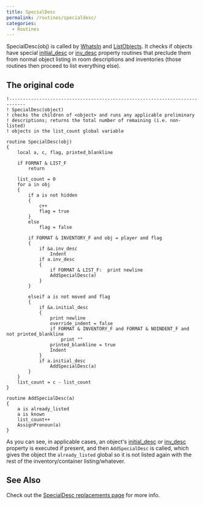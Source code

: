 ```yaml
---
title: SpecialDesc
permalink: /routines/specialdesc/
categories: 
  - Routines
---
```


SpecialDesc(obj) is called by [WhatsIn](routines/whatsin/) and
[ListObjects](routines/listobjects/). It checks if objects have special
[initial_desc](properties/descriptions/) or
[inv_desc](properties/inv_desc/) property routines that preclude them
from normal object listing in room descriptions and inventories (those
routines then proceed to list everything else).

## The original code

    !----------------------------------------------------------------------------
    ! SpecialDesc(object)
    ! checks the children of <object> and runs any applicable preliminary
    ! descriptions; returns the total number of remaining (i.e. non-listed)
    ! objects in the list_count global variable

    routine SpecialDesc(obj)
    {
        local a, c, flag, printed_blankline

        if FORMAT & LIST_F
            return

        list_count = 0
        for a in obj
        {
            if a is not hidden
            {
                c++
                flag = true
            }
            else
                flag = false

            if FORMAT & INVENTORY_F and obj = player and flag
            {
                if &a.inv_desc
                    Indent
                if a.inv_desc
                {
                    if FORMAT & LIST_F:  print newline
                    AddSpecialDesc(a)
                }
            }

            elseif a is not moved and flag
            {
                if &a.initial_desc
                {
                    print newline
                    override_indent = false
                    if FORMAT & INVENTORY_F and FORMAT & NOINDENT_F and not printed_blankline
                        print ""
                    printed_blankline = true
                    Indent
                }
                if a.initial_desc
                    AddSpecialDesc(a)
            }
        }
        list_count = c - list_count
    }

    routine AddSpecialDesc(a)
    {
        a is already_listed
        a is known
        list_count++
        AssignPronoun(a)
    }

As you can see, in applicable cases, an object's
[initial_desc](properties/descriptions/) or
[inv_desc](properties/inv_desc/) property is executed if present, and
then `AddSpecialDesc` is called, which gives the object the
`already_listed` global so it is not listed again with the rest of the
inventory/container listing/whatever.

## See Also

Check out the [SpecialDesc replacements page](replacements/specialdesc/) for more info.
